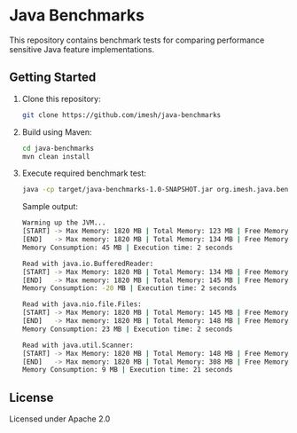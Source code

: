 # Java Benchmarks

This repository contains benchmark tests for comparing performance sensitive Java 
feature implementations.

## Getting Started

1. Clone this repository:
   
   ````bash
   git clone https://github.com/imesh/java-benchmarks
   ````
   
2. Build using Maven:
   
   ````bash
   cd java-benchmarks
   mvn clean install
   ````
   
3. Execute required benchmark test:
   
   ````bash
   java -cp target/java-benchmarks-1.0-SNAPSHOT.jar org.imesh.java.benchmark.file.FileReaderBenchmarkMain
   ````
   
   Sample output:
   
   ````bash
   Warming up the JVM...
   [START] -> Max Memory: 1820 MB | Total Memory: 123 MB | Free Memory: 121 MB | Total Free Memory: 1818 MB
   [END]   -> Max memory: 1820 MB | Total Memory: 134 MB | Free Memory: 87 MB | Total Free Memory: 1773 MB
   Memory Consumption: 45 MB | Execution time: 2 seconds
   
   Read with java.io.BufferedReader:
   [START] -> Max Memory: 1820 MB | Total Memory: 134 MB | Free Memory: 87 MB | Total Free Memory: 1773 MB
   [END]   -> Max memory: 1820 MB | Total Memory: 145 MB | Free Memory: 118 MB | Total Free Memory: 1793 MB
   Memory Consumption: -20 MB | Execution time: 2 seconds
   
   Read with java.nio.file.Files:
   [START] -> Max Memory: 1820 MB | Total Memory: 145 MB | Free Memory: 118 MB | Total Free Memory: 1793 MB
   [END]   -> Max memory: 1820 MB | Total Memory: 148 MB | Free Memory: 98 MB | Total Free Memory: 1770 MB
   Memory Consumption: 23 MB | Execution time: 2 seconds
   
   Read with java.util.Scanner:
   [START] -> Max Memory: 1820 MB | Total Memory: 148 MB | Free Memory: 98 MB | Total Free Memory: 1770 MB
   [END]   -> Max memory: 1820 MB | Total Memory: 308 MB | Free Memory: 249 MB | Total Free Memory: 1761 MB
   Memory Consumption: 9 MB | Execution time: 21 seconds
   ````

## License

Licensed under Apache 2.0
